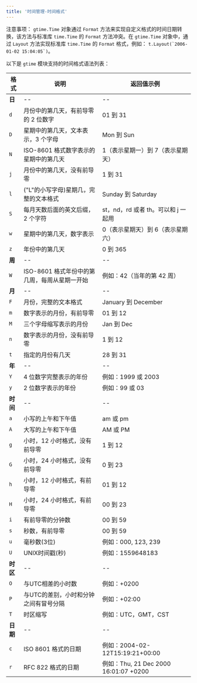 ```yaml
---
title: '时间管理-时间格式'
---
```


注意事项： `gtime.Time` 对象通过 `Format` 方法来实现自定义格式的时间日期转换，该方法与标准库 `time.Time` 的 `Format` 方法冲突。在 `gtime.Time` 对象中，通过 `Layout` 方法实现标准库 `time.Time` 的 `Format` 格式，例如： ``t.Layout(`2006-01-02 15:04:05`)``。

以下是 `gtime` 模块支持的时间格式语法列表：

| 格式 | 说明 | 返回值示例 |
| --- | --- | --- |
| **日** | -- | -- |
| `d` | 月份中的第几天，有前导零的 2 位数字 | 01 到 31 |
| `D` | 星期中的第几天，文本表示，3 个字母 | Mon 到 Sun |
| `N` | ISO-8601 格式数字表示的星期中的第几天 | 1（表示星期一）到 7（表示星期天） |
| `j` | 月份中的第几天，没有前导零 | 1 到 31 |
| `l` | ("L"的小写字母)星期几，完整的文本格式 | Sunday 到 Saturday |
| `S` | 每月天数后面的英文后缀，2 个字符 | st，nd，rd 或者 th。可以和 j 一起用 |
| `w` | 星期中的第几天，数字表示 | 0（表示星期天）到 6（表示星期六） |
| `z` | 年份中的第几天 | 0 到 365 |
| **周** | -- | -- |
| `W` | ISO-8601 格式年份中的第几周，每周从星期一开始 | 例如：42（当年的第 42 周） |
| **月** | -- | -- |
| `F` | 月份，完整的文本格式 | January 到 December |
| `m` | 数字表示的月份，有前导零 | 01 到 12 |
| `M` | 三个字母缩写表示的月份 | Jan 到 Dec |
| `n` | 数字表示的月份，没有前导零 | 1 到 12 |
| `t` | 指定的月份有几天 | 28 到 31 |
| **年** | -- | -- |
| `Y` | 4 位数字完整表示的年份 | 例如：1999 或 2003 |
| `y` | 2 位数字表示的年份 | 例如：99 或 03 |
| **时间** | -- | -- |
| `a` | 小写的上午和下午值 | am 或 pm |
| `A` | 大写的上午和下午值 | AM 或 PM |
| `g` | 小时，12 小时格式，没有前导零 | 1 到 12 |
| `G` | 小时，24 小时格式，没有前导零 | 0 到 23 |
| `h` | 小时，12 小时格式，有前导零 | 01 到 12 |
| `H` | 小时，24 小时格式，有前导零 | 00 到 23 |
| `i` | 有前导零的分钟数 | 00 到 59 |
| `s` | 秒数，有前导零 | 00 到 59 |
| `u` | 毫秒数(3位) | 例如：000, 123, 239 |
| `U` | UNIX时间戳(秒) | 例如：1559648183 |
| **时区** | -- | -- |
| `O` | 与UTC相差的小时数 | 例如：+0200 |
| `P` | 与UTC的差别，小时和分钟之间有冒号分隔 | 例如：+02:00 |
| `T` | 时区缩写 | 例如：UTC，GMT，CST |
| **日期** | -- | -- |
| `c` | ISO 8601 格式的日期 | 例如：2004-02-12T15:19:21+00:00 |
| `r` | RFC 822 格式的日期 | 例如：Thu, 21 Dec 2000 16:01:07 +0200 |